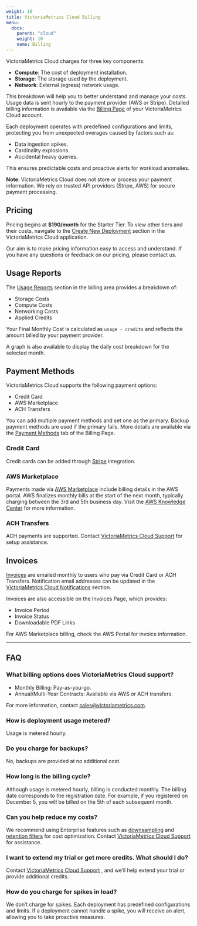 ```yaml
---
weight: 10
title: VictoriaMetrics Cloud Billing
menu:
  docs:
    parent: "cloud"
    weight: 10
    name: Billing
---
```


VictoriaMetrics Cloud charges for three key components:

- **Compute**: The cost of deployment installation.
- **Storage**: The storage used by the deployment.
- **Network**: External (egress) network usage.

This breakdown will help you to better understand and manage your costs. Usage data is sent hourly to the payment provider (AWS or Stripe). Detailed billing information is available via the [Billing Page](https://console.victoriametrics.cloud/billing) of your VictoriaMetrics Cloud account.

Each deployment operates with predefined configurations and limits, protecting you from unexpected overages caused by factors such as:

* Data ingestion spikes.
* Cardinality explosions.
* Accidental heavy queries.

This ensures predictable costs and proactive alerts for workload anomalies.

__Note__: VictoriaMetrics Cloud does not store or process your payment information. We rely on trusted API providers (Stripe, AWS) for secure payment processing.

## Pricing

Pricing begins at **$190/month** for the Starter Tier. To view other tiers and their costs, navigate to the [Create New Deployment](https://console.victoriametrics.cloud/deployments/create) section in the VictoriaMetrics Cloud application.

Our aim is to make pricing information easy to access and understand. If you have any questions or feedback on our pricing, please contact us.


## Usage Reports

The [Usage Reports](https://console.victoriametrics.cloud/billing/usage) section in the billing area provides a breakdown of:

* Storage Costs
* Compute Costs
* Networking Costs
* Applied Credits

Your Final Monthly Cost is calculated as `usage - credits` and reflects the amount billed by your payment provider.

A graph is also available to display the daily cost breakdown for the selected month.


## Payment Methods

VictoriaMetrics Cloud supports the following payment options:

- Credit Card
- AWS Marketplace
- ACH Transfers

You can add multiple payment methods and set one as the primary. Backup payment methods are used if the primary fails. More details are available via the [Payment Methods](https://console.victoriametrics.cloud/billing) tab of the Billing Page.

### Credit Card

Credit cards can be added through [Stripe](https://stripe.com/) integration.

### AWS Marketplace

Payments made via [AWS Marketplace](https://aws.amazon.com/marketplace/pp/prodview-atfvt3b73m2z4?sr=0-1&ref_=beagle&applicationId=AWSMPContessa) include billing details in the AWS portal. AWS finalizes monthly bills at the start of the next month, typically charging between the 3rd and 5th business day. Visit the [AWS Knowledge Center](https://aws.amazon.com/premiumsupport/knowledge-center/) for more information.

### ACH Transfers

ACH payments are supported. Contact [VictoriaMetrics Cloud Support](https://docs.victoriametrics.com/victoriametrics-cloud/support/) for setup assistance.



## Invoices

[Invoices](https://console.victoriametrics.cloud/billing/invoices) are emailed monthly to users who pay via Credit Card or ACH Transfers. Notification email addresses can be updated in the [VictoriaMetrics Cloud Notifications](https://docs.victoriametrics.com/victoriametrics-cloud/setup-notifications/) section.

Invoices are also accessible on the Invoices Page, which provides:

* Invoice Period
* Invoice Status
* Downloadable PDF Links

For AWS Marketplace billing, check the AWS Portal for invoice information.

---

## FAQ

### What billing options does VictoriaMetrics Cloud support?

* Monthly Billing: Pay-as-you-go.
* Annual/Multi-Year Contracts: Available via AWS or ACH transfers.

For more information, contact sales@victoriametrics.com.

### How is deployment usage metered?

Usage is metered hourly.

### Do you charge for backups?

No, backups are provided at no additional cost.

### How long is the billing cycle?

Although usage is metered hourly, billing is conducted monthly. The billing date corresponds to the registration date. For example, if you registered on December 5, you will be billed on the 5th of each subsequent month.

### Can you help reduce my costs?

We recommend using Enterprise features such as [downsampling](https://docs.victoriametrics.com/victoriametrics#downsampling) and [retention filters](https://docs.victoriametrics.com/victoriametrics#retention-filters) for cost optimization. Contact [VictoriaMetrics Cloud Support](https://docs.victoriametrics.com/victoriametrics-cloud/support/) for assistance.

### I want to extend my trial or get more credits. What should I do?

Contact [VictoriaMetrics Cloud Support](https://docs.victoriametrics.com/victoriametrics-cloud/support/) , and we’ll help extend your trial or provide additional credits.

### How do you charge for spikes in load?

We don’t charge for spikes. Each deployment has predefined configurations and limits. If a deployment cannot handle a spike, you will receive an alert, allowing you to take proactive measures.

